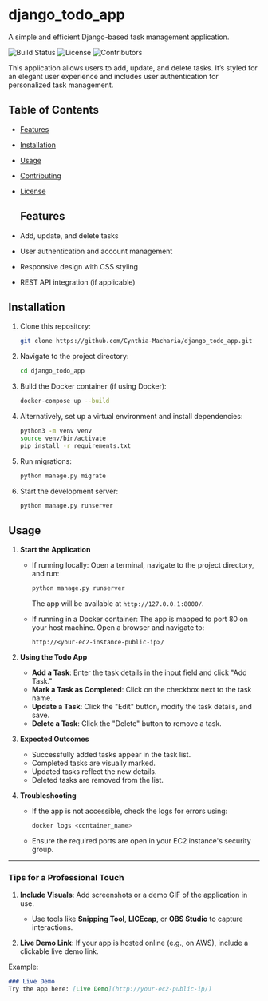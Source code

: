 # django_todo_app
A simple and efficient Django-based task management application.

![Build Status](https://img.shields.io/badge/build-passing-brightgreen)
![License](https://img.shields.io/badge/license-MIT-blue)
![Contributors](https://img.shields.io/badge/contributors-3-orange)

This application allows users to add, update, and delete tasks. It’s styled for an elegant user experience and includes user authentication for personalized task management.

## Table of Contents
- [Features](#features)
- [Installation](#installation)
- [Usage](#usage)
- [Contributing](#contributing)
- [License](#license)

  ## Features
- Add, update, and delete tasks
- User authentication and account management
- Responsive design with CSS styling
- REST API integration (if applicable)

## Installation
1. Clone this repository:
   ```bash
   git clone https://github.com/Cynthia-Macharia/django_todo_app.git

2. Navigate to the project directory:
   ```bash
   cd django_todo_app
3. Build the Docker container (if using Docker):
     ```bash
   docker-compose up --build
4. Alternatively, set up a virtual environment and install dependencies:
     ```bash
     python3 -m venv venv
     source venv/bin/activate
     pip install -r requirements.txt
5. Run migrations:
    ```bash
    python manage.py migrate
6. Start the development server:
   ```bash
   python manage.py runserver

## Usage

1. **Start the Application**
   - If running locally:
     Open a terminal, navigate to the project directory, and run:
     ```bash
     python manage.py runserver
     ```
     The app will be available at `http://127.0.0.1:8000/`.

   - If running in a Docker container:
     The app is mapped to port 80 on your host machine. Open a browser and navigate to:
     ```
     http://<your-ec2-instance-public-ip>/
     ```

2. **Using the Todo App**
   - **Add a Task**: Enter the task details in the input field and click "Add Task."
   - **Mark a Task as Completed**: Click on the checkbox next to the task name.
   - **Update a Task**: Click the "Edit" button, modify the task details, and save.
   - **Delete a Task**: Click the "Delete" button to remove a task.

3. **Expected Outcomes**
   - Successfully added tasks appear in the task list.
   - Completed tasks are visually marked.
   - Updated tasks reflect the new details.
   - Deleted tasks are removed from the list.

4. **Troubleshooting**
   - If the app is not accessible, check the logs for errors using:
     ```bash
     docker logs <container_name>
     ```
   - Ensure the required ports are open in your EC2 instance's security group.

---

### **Tips for a Professional Touch**
1. **Include Visuals**: Add screenshots or a demo GIF of the application in use.
   - Use tools like **Snipping Tool**, **LICEcap**, or **OBS Studio** to capture interactions.
   
2. **Live Demo Link**: If your app is hosted online (e.g., on AWS), include a clickable live demo link.

Example:

```markdown
### Live Demo
Try the app here: [Live Demo](http://your-ec2-public-ip/)


      
   

   
   


